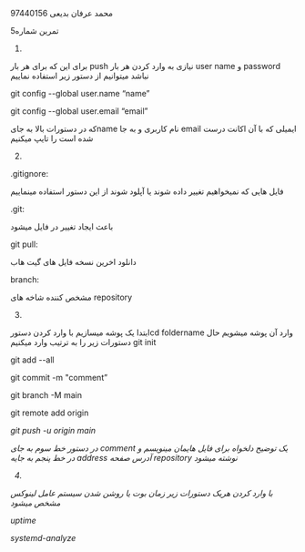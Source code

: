 محمد عرفان بدیعی
97440156



تمرین شماره5 



1.
برای این که برای هر بار push  نیازی به وارد کردن هر بار user name  و password  نباشد میتوانیم از دستور زیر استفاده نماییم

git config --global user.name “name”

git config --global user.email “email”

که در دستورات بالا به جایname  نام کاربری و به جا email  ایمیلی که با آن اکانت درست شده است را تایپ میکنیم




2.

.gitignore:

فایل هایی که نمیخواهیم تغییر داده شوند یا آپلود شوند از این دستور استفاده مینماییم

.git:

باعث ایجاد تغییر در فایل میشود

git pull:

دانلود اخرین نسخه فایل های گیت هاب

branch:

مشخص کننده شاخه های repository




3.
ابتدا یک پوشه میسازیم با وارد کردن دستورcd foldername  وارد آن پوشه میشویم حال دستورات زیر را به ترتیب وارد میکنیم
git init

git add --all

git commit -m "comment”

git branch -M main

git remote add origin <Address>
  
git push -u origin main

در دستور خط سوم به جای comment  يک توضيح دلخواه برای فايل هایمان مينويسم
و در خط  پنجم به جايه address  آدرس صفحه repository  نوشته میشود




4.
با وارد کردن هریک دستورات زیر زمان بوت یا روشن شدن سیستم عامل لینوکس مشخص میشود


uptime

systemd-analyze
